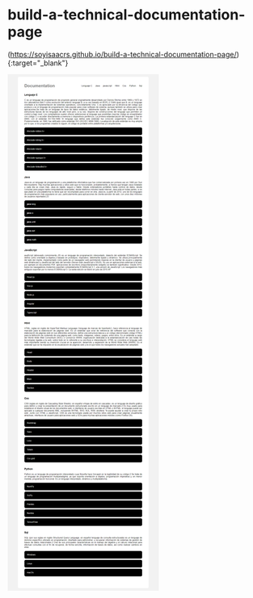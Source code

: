 # build-a-technical-documentation-page
(https://soyisaacrs.github.io/build-a-technical-documentation-page/){:target="_blank"}


![Image of page](https://github.com/SoyIsaacRs/build-a-technical-documentation-page/blob/master/resources/DocumentationPageWeb.png)